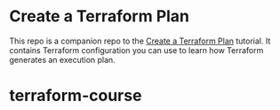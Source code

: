 # Create a Terraform Plan

This repo is a companion repo to the [Create a Terraform Plan](https://developer.hashicorp.com/terraform/tutorials/cli/plan) tutorial.
It contains Terraform configuration you can use to learn how Terraform generates an execution plan.
# terraform-course
